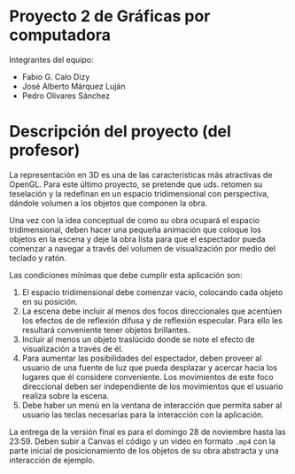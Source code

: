 # Proyecto 2 de Gráficas por computadora

Integrantes del equipo:
* Fabio G. Calo Dizy
* José Alberto Márquez Luján
* Pedro Olivares Sánchez

# Descripción del proyecto (del profesor)
La representación en 3D es una de las características más atractivas de OpenGL. 
Para este último proyecto, se pretende que uds. retomen su teselación y la redefinan en un 
espacio tridimensional con perspectiva, dándole volumen a los objetos que componen la obra.

Una vez con la idea conceptual de como su obra ocupará el espacio tridimensional, 
deben hacer una pequeña animación que coloque los objetos en la escena y deje la obra lista para que 
el espectador pueda comenzar a navegar a través del volumen de visualización por medio del teclado y ratón.

Las condiciones mínimas que debe cumplir esta aplicación son:
1. El espacio tridimensional debe comenzar vacío, colocando cada objeto en su posición.
2. La escena debe incluir al menos dos focos direccionales que acentúen los efectos de de reflexión 
difusa y de reflexión especular. Para ello les resultará conveniente tener objetos brillantes.
3. Incluir al menos un objeto traslúcido donde se note el efecto de visualización a través de él.
4. Para aumentar las posibilidades del espectador, deben proveer al usuario de una fuente 
de luz que pueda desplazar y acercar hacia los lugares que él considere conveniente. Los movimientos 
de este foco direccional deben ser independiente de los movimientos que el usuario realiza sobre la escena.
5. Debe haber un menú en la ventana de interacción que permita saber al usuario las teclas necesarias para 
la interacción con la aplicación.

La entrega de la versión final es para el domingo 28 de noviembre hasta las 23:59. Deben subir a Canvas el 
código y un video en formato `.mp4` con la parte inicial de posicionamiento de los objetos de su obra abstracta 
y una interacción de ejemplo.
